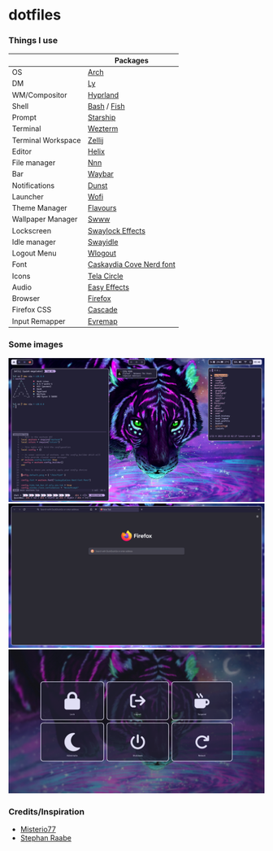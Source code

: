# dotfiles

### Things I use
|                      | Packages                                                                    | 
| -------------        | --------------------------------------------------------------------------- | 
| OS                   | [Arch](https://archlinux.org/)                                              |
| DM                   | [Ly](https://github.com/fairyglade/ly)                                      | 
| WM/Compositor        | [Hyprland](https://hyprland.org/)                                           | 
| Shell                | [Bash](https://www.gnu.org/software/bash/) / [Fish](https://fishshell.com/) | 
| Prompt               | [Starship](https://starship.rs/)                                            | 
| Terminal             | [Wezterm](https://wezfurlong.org/wezterm/)                                  |
| Terminal Workspace   | [Zellij](https://zellij.dev/)                                               | 
| Editor               | [Helix](https://helix-editor.com/)                                          | 
| File manager         | [Nnn](https://github.com/jarun/nnn)                                         | 
| Bar                  | [Waybar](https://github.com/Alexays/Waybar)                                 | 
| Notifications        | [Dunst](https://github.com/dunst-project/dunst)                             | 
| Launcher             | [Wofi](https://hg.sr.ht/~scoopta/wofi)                                      | 
| Theme Manager        | [Flavours](https://github.com/Misterio77/flavours)                          |
| Wallpaper Manager    | [Swww](https://github.com/Horus645/swww)                                    |
| Lockscreen           | [Swaylock Effects](https://github.com/mortie/swaylock-effects)              | 
| Idle manager         | [Swayidle](https://github.com/swaywm/swayidle)                              | 
| Logout Menu          | [Wlogout](https://github.com/ArtsyMacaw/wlogout)                            |
| Font                 | [Caskaydia Cove Nerd font](https://www.nerdfonts.com/font-downloads)        |
| Icons                | [Tela Circle](https://github.com/vinceliuice/Tela-circle-icon-theme)        |
| Audio                | [Easy Effects](https://github.com/wwmm/easyeffects)                         |
| Browser              | [Firefox](https://mozilla.org/)                                             |
| Firefox CSS          | [Cascade](https://github.com/andreasgrafen/cascade/)                        |
| Input Remapper       | [Evremap](https://github.com/wez/evremap)                                   |

### Some images
<img src="./readme-assets/image-1.png" alt="Image of dotfiles" />
<img src="./readme-assets/image-2.png" alt="Image of dotfiles" />
<img src="./readme-assets/image-3.png" alt="Image of dotfiles" />

### Credits/Inspiration

- [Misterio77](https://github.com/Misterio77)
- [Stephan Raabe](https://gitlab.com/stephan-raabe)
